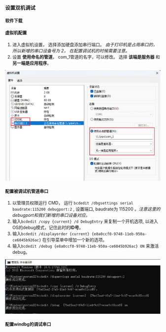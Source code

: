 ### 设置双机调试

#### 软件下载



#### 虚拟机配置

1. 进入虚拟机设置， 选择添加硬盘添加串行端口。  *由于打印机是占用串口的，所以新增的串口设备号为 2， 在配置调试机的时候需要注意。*
2. 设置 **使用命名的管道**， com_1管道的名字，可以修改。 选择 **该端是服务器** 和 **另一端是应用程序**。

 ![image-20230526174014803](双机调试配置.assets/image-20230526174014803.png) 

#### 配置被调试机管道串口

1. 以管理员权限运行 CMD， 运行 `bcdedit /dbgsettings serial baudrate:115200 debugport:2` , 设置端口,  baudrate为 115200 。*注意这里的debugport和我们新增的串口设备对应。*
2. 输入`bcdedit /copy {current} /d DebugEntry` 来复制一个开机选项, 以进入OS的debug模式，记住此时的**ID号**。
3. 输入`bcdedit /displayorder {current} {e8a0ccf0-9748-11eb-950a-ce6045b926ac}` 在引导菜单中增加一个新的选项。
4. 输入`bcdedit /debug {e8a0ccf0-9748-11eb-950a-ce6045b926ac} ON` 来激活debug。

![image-20230526173627117](双机调试配置.assets/image-20230526173627117.png)  

#### 配置windbg的调试串口